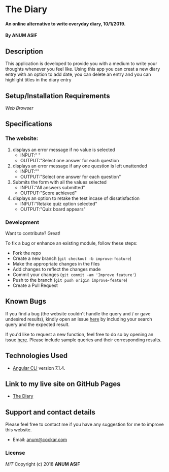 # The Diary
#### An online alternative to write everyday diary, 10/1/2019.
#### By **ANUM ASIF**
## Description
This application is developed to provide you with a medium to write your thoughts whenever you feel like. Using this app you can creat a new diary entry with an option to add date, you can delete an entry and you can highlight titles in the diary entry
## Setup/Installation Requirements
*Web Browser*
## Specifications
### The website:
1. displays an error message if  no value is selected
   - INPUT:" " 
   - OUTPUT:"Select one answer for each question
2. displays an error message if any one question is left unattended
   - INPUT:"" 
   - OUTPUT:"Select one answer for each question"
3. Submits the form with all the values selected
   - INPUT:"All answers submitted"
   - OUTPUT:"Score achieved"
4. displays an option to retake the test incase of dissatisfaction
   - INPUT:"Retake quiz option selected" 
   - OUTPUT:"Quiz board appears"
### Development
Want to contribute? Great!

To fix a bug or enhance an existing module, follow these steps:

- Fork the repo
- Create a new branch (`git checkout -b improve-feature`)
- Make the appropriate changes in the files
- Add changes to reflect the changes made
- Commit your changes (`git commit -am 'Improve feature'`)
- Push to the branch (`git push origin improve-feature`)
- Create a Pull Request 
## Known Bugs
If you find a bug (the website couldn't handle the query and / or gave undesired results), kindly open an issue [here](https://github.com/AnumAsif/The-Diary/issues/new) by including your search query and the expected result.

If you'd like to request a new function, feel free to do so by opening an issue [here](https://github.com/AnumAsif/The-Diary/issues/new). Please include sample queries and their corresponding results.
## Technologies Used
- [Angular CLI](https://github.com/angular/angular-cli) version 7.1.4.
## Link to my live site on GitHub Pages
- [The Diary](https://anumasif.github.io/the-diary/)
## Support and contact details
Please feel free to contact me if you have any suggestion for me to improve this website.
- Email: anum@cockar.com
### License
*MIT*
Copyright (c) 2018 **ANUM ASIF**

